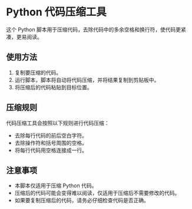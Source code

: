 # Python 代码压缩工具

这个 Python 脚本用于压缩代码，去除代码中的多余空格和换行符，使代码更紧凑，更易阅读。

## 使用方法

1. 复制要压缩的代码。
2. 运行脚本，脚本将自动将代码压缩，并将结果复制到剪贴板中。
3. 将压缩后的代码粘贴到目标位置。

## 压缩规则

代码压缩工具会按照以下规则进行代码压缩：

- 去除每行代码的前后空白字符。
- 去除操作符和括号周围的空格。
- 将每行代码用空格连接成一行。

## 注意事项

- 本脚本仅适用于压缩 Python 代码。
- 压缩后的代码可能会变得难以阅读，仅适用于压缩后不需要修改的代码。
- 如果要复制压缩后的代码，请务必仔细检查代码是否正确。
